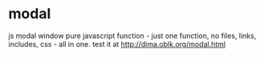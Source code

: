 # modal
js modal window pure javascript function - just one function, no files, links, includes, css - all in one.
test it at http://dima.oblk.org/modal.html